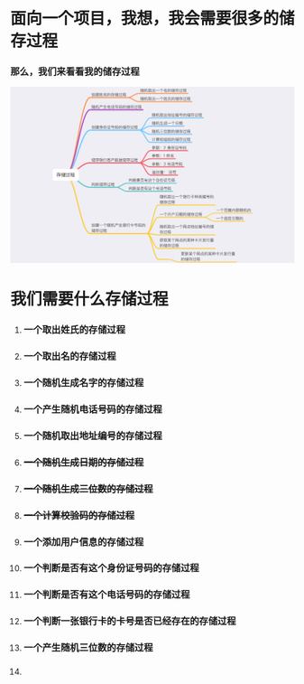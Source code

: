 # 面向一个项目，我想，我会需要很多的储存过程

### 那么，我们来看看我的储存过程

![](/assets/Preview01.jpg)

# 我们需要什么存储过程

1. ### 一个取出姓氏的存储过程
2. ### 一个取出名的存储过程
3. ### 一个随机生成名字的存储过程
4. ### 一个产生随机电话号码的存储过程
5. ### 一个随机取出地址编号的存储过程
6. ### ~~一个随机生成日期的存储过程~~
7. ### ~~一个随机生成三位数的存储过程~~
8. ### ~~一个计算校验码的存储过程~~
9. ### 一个添加用户信息的存储过程
10. ### 一个判断是否有这个身份证号码的存储过程
11. ### 一个判断是否有这个电话号码的存储过程
12. ### 一个判断一张银行卡的卡号是否已经存在的存储过程
13. ### 一个产生随机三位数的存储过程
14. ### 




